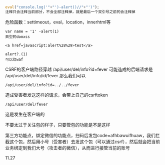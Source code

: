 ```JavaScript
eval("console.log('"+"')-alert()//"+"')");
注释只会注释当前部分，不会全部注释掉，就是最后一个双引号之前的会注释掉
```
危险函数：settimeout，eval，location，innerhtml等

```
var name = '1' -alert(1)
典型的domxss
```

```
<a href=javascript:alert%28%29>test</a>
```

```
alert?.(1)
可以绕waf
```

CSRF的客户端路径穿越
/api/user/del/info?id=fever
可能造成的后端请求是
/api/user/del/info/id/fever
那么我们可以
```
/api/user/del/info?id=../../fever
```
造成受害者发送这样的请求，会带上自己的csrftoken
```
/api/user/del/fever
```
这是发生在客户端的

不要太过于关注包的样子，只要管包的功能是不是这样

第三方功能点，绑定微信的功能点，扫码后发包code=afhbawuifhuaw，我们拦截这个包，然后用小号（受害者）去发这个包（可以通过csrf），然后就会把当前业务绑定到我们大号（攻击者的微信），从而进行接管当前的账号

11.27
